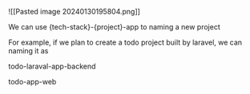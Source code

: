 
![[Pasted image 20240130195804.png]]

We can use {tech-stack}-{project}-app to naming a new project


For example, if we plan to create a todo project built by laravel, we can naming it as 

todo-laraval-app-backend

todo-app-web